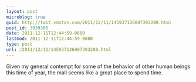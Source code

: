 ```yaml
---
layout: post
microblog: true
guid: http://twit.vmstan.com/2011/12/11/145937136007393280.html
post_id: 3039306
date: 2011-12-11T12:44:59-0600
lastmod: 2011-12-11T12:44:59-0600
type: post
url: /2011/12/11/145937136007393280.html
---
```

Given my general contempt for some of the behavior of other human beings this time of year, the mall seems like a great place to spend time.
